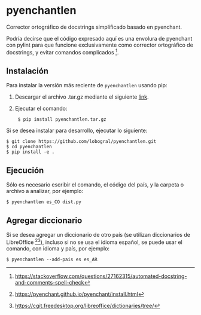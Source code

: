# pyenchantlen

Corrector ortográfico de docstrings simplificado basado en pyenchant.

Podría decirse que el código expresado aquí es una envolura de pyenchant con pylint para que funcione exclusivamente como corrector ortográfico de docstrings, y evitar comandos complicados [^fn3].

## Instalación

Para instalar la versión más reciente de ``pyenchantlen`` usando pip:

1. Descargar el archivo .tar.gz mediante el siguiente [link](https://github.com/lobogral/pyenchantlen/releases/latest/download/pyenchantlen.tar.gz).

2. Ejecutar el comando:

        $ pip install pyenchantlen.tar.gz

Si se desea instalar para desarrollo, ejecutar lo siguiente:

    $ git clone https://github.com/lobogral/pyenchantlen.git
    $ cd pyenchantlen
    $ pip install -e .

## Ejecución

Sólo es necesario escribir el comando, el código del país, y la carpeta o archivo a analizar, por ejemplo:

    $ pyenchantlen es_CO dist.py
    
## Agregar diccionario
    
Si se desea agregar un diccionario de otro país (se utilizan diccionarios de LibreOffice [^fn1][^fn2]), incluso si no se usa el idioma español, se puede usar el comando, con idioma y país, por ejemplo:

    $ pyenchantlen --add-pais es es_AR 
    
[^fn1]: https://pyenchant.github.io/pyenchant/install.html

[^fn2]: https://cgit.freedesktop.org/libreoffice/dictionaries/tree/

[^fn3]: https://stackoverflow.com/questions/27162315/automated-docstring-and-comments-spell-check

